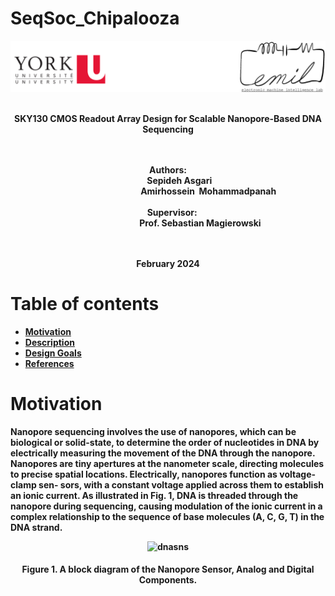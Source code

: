 # SeqSoc_Chipalooza

<p align="center">
<img src="./img/yorku.png" width ="800"/>
<br>
<br>
</p>
<p align="center">
<b> SKY130 CMOS Readout Array Design for Scalable Nanopore-Based DNA Sequencing
<br>
<br>
 <br>
<p align="center">
Authors:<br>
&nbsp;&nbsp;&nbsp;&nbsp;&nbsp;&nbsp;&nbsp;&nbsp;&nbsp;&nbsp;&nbsp;Sepideh Asgari <br>
&nbsp;&nbsp;&nbsp;&nbsp;&nbsp;&nbsp;&nbsp;&nbsp;&nbsp;&nbsp;&nbsp;&nbsp;&nbsp;&nbsp;&nbsp;&nbsp;&nbsp;&nbsp;&nbsp;&nbsp;&nbsp;&nbsp;&nbsp;&nbsp;&nbsp;&nbsp;&nbsp;&nbsp;&nbsp;&nbsp;&nbsp;&nbsp;&nbsp;&nbsp;&nbsp;&nbsp;&nbsp;&nbsp;&nbsp;Amirhossein&nbsp; Mohammadpanah<br>
<br>
&nbsp;&nbsp;&nbsp;&nbsp;Supervisor:<br>
&nbsp;&nbsp;&nbsp;&nbsp;&nbsp;&nbsp;&nbsp;&nbsp;&nbsp;&nbsp;&nbsp;&nbsp;&nbsp;&nbsp;&nbsp;&nbsp;&nbsp;&nbsp;&nbsp;&nbsp;&nbsp;&nbsp;&nbsp;&nbsp;&nbsp;&nbsp;&nbsp;&nbsp;&nbsp;&nbsp;&nbsp;Prof. Sebastian Magierowski<br>
<br>
 <br>
 <p align="center">
 February 2024

Table of contents
==============================
<!--ts-->
  * [Motivation](#Motivation)
  * [Description](#Description)
  * [Design Goals](#Design-Goals)
  * [References](#References)
<!--te-->

Motivation
=======

Nanopore sequencing involves the use of nanopores, which can be biological or solid-state,
to determine the order of nucleotides in DNA by electrically measuring the movement of the
DNA through the nanopore. Nanopores are tiny apertures at the nanometer scale, directing
molecules to precise spatial locations. Electrically, nanopores function as voltage-clamp sen-
sors, with a constant voltage applied across them to establish an ionic current. As illustrated in
Fig. 1, DNA is threaded through the nanopore during sequencing, causing modulation of the
ionic current in a complex relationship to the sequence of base molecules (A, C, G, T) in the
DNA strand.
<p align="center">
  <img src=/figures/dnasns.png alt="dnasns"/>
</p>
<h4 align="center">Figure 1. A block diagram of the Nanopore Sensor, Analog and Digital Components.</h4>
